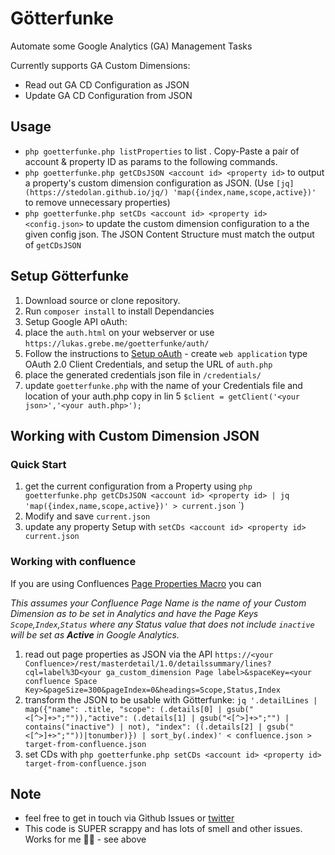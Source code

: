 Götterfunke
==============

Automate some Google Analytics (GA) Management Tasks

Currently supports GA Custom Dimensions:

- Read out GA CD Configuration as JSON
- Update GA CD Configuration from JSON

## Usage

- `php goetterfunke.php listProperties` to list <account id> <property id> <property name>. Copy-Paste a pair of account & property ID as params to the following commands.
- `php goetterfunke.php getCDsJSON <account id> <property id>` to output a property's custom dimension configuration as JSON. (Use `[jq](https://stedolan.github.io/jq/) 'map({index,name,scope,active})'` to remove unnecessary properties)
- `php goetterfunke.php setCDs <account id> <property id> <config.json>` to update the custom dimension configuration to a the given config json. The JSON Content Structure must match the output of `getCDsJSON`


## Setup Götterfunke

1. Download source or clone repository.
1. Run `composer install` to install Dependancies
1. Setup Google API oAuth:
  1. place the `auth.html` on your webserver or use `https://lukas.grebe.me/goetterfunke/auth/`
  1. Follow the instructions to [Setup oAuth](https://support.google.com/cloud/answer/6158849?hl=en) - create `web application` type OAuth 2.0 Client Credentials, and setup the URL of `auth.php`
  2. place the generated credentials json file in `/credentials/`
  3. update `goetterfunke.php` with the name of your Credentials file and location of your auth.php copy in lin 5 `$client = getClient('<your json>','<your auth.php>');`

## Working with Custom Dimension JSON
### Quick Start
1. get the current configuration from a Property using `php goetterfunke.php getCDsJSON <account id> <property id> | jq 'map({index,name,scope,active})' > current.json`
`)
2. Modify and save `current.json`
3. update any property Setup with `setCDs <account id> <property id> current.json`

### Working with confluence

If you are using Confluences [Page Properties Macro](https://confluence.atlassian.com/doc/page-properties-macro-184550024.html) you can

_This assumes your Confluence Page Name is the name of your Custom Dimension as to be set in Analytics and have the Page Keys `Scope`,`Index`,`Status` where any Status value that does not include `inactive` will be set as __Active__ in Google Analytics._

1. read out page properties as JSON via the API `https://<your Confluence>/rest/masterdetail/1.0/detailssummary/lines?cql=label%3D<your ga_custom_dimension Page label>&spaceKey=<your confluence Space Key>&pageSize=300&pageIndex=0&headings=Scope,Status,Index`
2. transform the JSON to be usable with Götterfunke: `jq '.detailLines | map({"name": .title, "scope": (.details[0] | gsub("<[^>]+>";"")),"active": (.details[1] | gsub("<[^>]+>";"") | contains("inactive") | not), "index": ((.details[2] | gsub("<[^>]+>";""))|tonumber)}) | sort_by(.index)' < confluence.json > target-from-confluence.json`
3. set CDs with `php goetterfunke.php setCDs <account id> <property id> target-from-confluence.json`

## Note

- feel free to get in touch via Github Issues or [twitter](https://twitter.com/LukasGrebe)
- This code is SUPER scrappy and has lots of smell and other issues. Works for me 🤷‍♂️ - see above